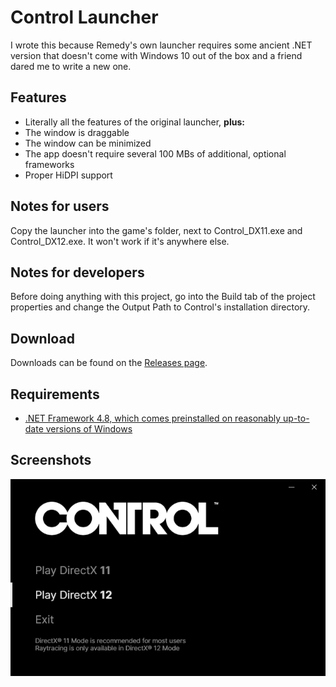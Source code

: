 # Control Launcher

I wrote this because Remedy's own launcher requires some ancient .NET version that doesn't come with Windows 10 out of the box and a friend dared me to write a new one.

## Features

* Literally all the features of the original launcher, **plus:**
* The window is draggable
* The window can be minimized
* The app doesn't require several 100 MBs of additional, optional frameworks
* Proper HiDPI support

## Notes for users

Copy the launcher into the game's folder, next to Control_DX11.exe and Control_DX12.exe.
It won't work if it's anywhere else.

## Notes for developers

Before doing anything with this project, go into the Build tab of the project properties and change the Output Path to Control's installation directory.

## Download

Downloads can be found on the [Releases page](https://github.com/SamusAranX/ControlLauncher/releases).

## Requirements

* [.NET Framework 4.8, which comes preinstalled on reasonably up-to-date versions of Windows](https://dotnet.microsoft.com/download/dotnet-framework/net48)

## Screenshots

![Screenshot of the launcher window](screenshot.png)
